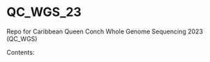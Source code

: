 # QC_WGS_23

Repo for Caribbean Queen Conch Whole Genome Sequencing 2023 (QC_WGS)

[](https://github.com/wdunster/QC_WGS_23/blob/main/Images/QC_WGS_23_Tube.png)

Contents: 


